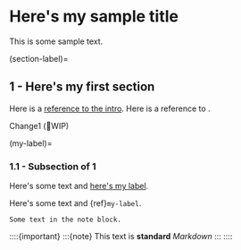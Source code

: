 # Here's my sample title

This is some sample text.

(section-label)=
## 1 - Here's my first section

Here is a [reference to the intro](intro.md). Here is a reference to [](section-label).

Change1 (🚧WIP)

(my-label)=
### 1.1 - Subsection of 1 

Here's some text and [here's my label](my-label).

Here's some text and {ref}`my-label`.

```{note}
Some text in the note block.
```

::::{important}
:::{note}
This text is **standard** _Markdown_
:::
::::